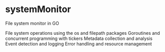 # systemMonitor
File system monitor in GO

File system operations using the os and filepath packages
Goroutines and concurrent programming with tickers
Metadata collection and analysis
Event detection and logging
Error handling and resource management
